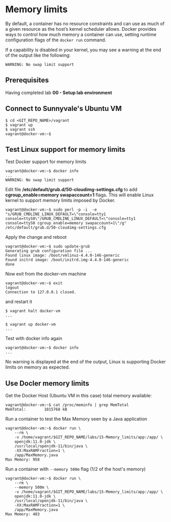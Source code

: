 # Memory limits

By default, a container has no resource constraints and can use as much of a given resource as the host’s kernel scheduler allows. Docker provides ways to control how much memory a container can use, setting runtime configuration flags of the `docker run` command.

If a capability is disabled in your kernel, you may see a warning at the end of the output like the following:

```
WARNING: No swap limit support
```

## Prerequisites

Having completed lab **00 - Setup lab environment**


## Connect to Sunnyvale's Ubuntu VM

```console
$ cd <GIT_REPO_NAME>/vagrant
$ vagrant up
$ vagrant ssh
vagrant@docker-vm:~$ 
```

## Test Linux support for memory limits

Test Docker support for memory limits

```console
vagrant@docker-vm:~$ docker info
...
WARNING: No swap limit support
``` 

Edit file **/etc/default/grub.d/50-cloudimg-settings.cfg** to add **cgroup_enable=memory swapaccount=1** flags. This will enable Linux kernel to support memory limits imposed by Docker.

```console
vagrant@docker-vm:~$ sudo perl -p -i  -e "s/GRUB_CMDLINE_LINUX_DEFAULT=\"console=tty1 console=ttyS0\"/GRUB_CMDLINE_LINUX_DEFAULT=\"console=tty1 console=ttyS0 cgroup_enable=memory swapaccount=1\"/g" /etc/default/grub.d/50-cloudimg-settings.cfg
``` 

Apply the change and reboot 

```console
vagrant@docker-vm:~$ sudo update-grub 
Generating grub configuration file ...
Found linux image: /boot/vmlinuz-4.4.0-146-generic
Found initrd image: /boot/initrd.img-4.4.0-146-generic
done
``` 

Now exit from the docker-vm machine 

```console
vagrant@docker-vm:~$ exit
logout
Connection to 127.0.0.1 closed.
```
and restart it

```console
$ vagrant halt docker-vm
...
```


```console
$ vagrant up docker-vm
...
```

Test with docker info again

```console
vagrant@docker-vm:~$ docker info
...

``` 
No warning is displayed at the end of the output, Linux is supporting Docker limits on memory as expected.


## Use Docler memory limits

Get the Docker Host (Ubuntu VM in this case) total memory available:

```console
vagrant@docker-vm:~$ cat /proc/meminfo | grep MemTotal
MemTotal:        1015768 kB
```

Run a container to test the Max Memory seen by a Java application

```console
vagrant@docker-vm:~$ docker run \
    --rm \
    -v /home/vagrant/$GIT_REPO_NAME/labs/15-Memory_limits/app:/app/ \
    openjdk:11.0-jdk \
    /usr/local/openjdk-11/bin/java \
    -XX:MaxRAMFraction=1 \
    /app/MaxMemory.java
Max Memory: 958
``` 

Run a container with `--memory 500m` flag (1/2 of the host's memory)

```console
vagrant@docker-vm:~$ docker run \
    --rm \
    --memory 500m \
    -v /home/vagrant/$GIT_REPO_NAME/labs/15-Memory_limits/app:/app/ \
    openjdk:11.0-jdk \
    /usr/local/openjdk-11/bin/java \
    -XX:MaxRAMFraction=1 \
    /app/MaxMemory.java
Max Memory: 483
``` 




